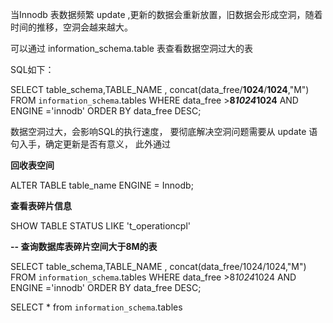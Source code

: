 当Innodb 表数据频繁 update ,更新的数据会重新放置，旧数据会形成空洞，随着时间的推移，空洞会越来越大。

可以通过 information_schema.table 表查看数据空洞过大的表

SQL如下：

SELECT table_schema,TABLE_NAME , concat(data_free/**1024**/**1024**,"M") FROM `information_schema`.tables WHERE data_free >**8*****1024*****1024** AND ENGINE ='innodb'  ORDER BY data_free DESC;

数据空洞过大，会影响SQL的执行速度， 要彻底解决空洞问题需要从 update 语句入手，确定更新是否有意义， 此外通过 

 **回收表空间**

 ALTER TABLE table_name ENGINE = Innodb;

**查看表碎片信息**

SHOW TABLE STATUS LIKE 't_operationcpl'

**-- 查询数据库表碎片空间大于8M的表**

SELECT table_schema,TABLE_NAME , concat(data_free/1024/1024,"M") FROM `information_schema`.tables WHERE data_free >8*1024*1024 AND ENGINE ='innodb'  ORDER BY data_free DESC;

SELECT * from `information_schema`.tables